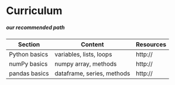# Curriculum
##### our recommended path


| Section  | Content  | Resources  | 
|---|---|---|
| Python basics | variables, lists, loops  | http:// | 
| numPy basics | numpy array, methods  | http://  |  
| pandas basics  | dataframe, series, methods  | http://   | 
